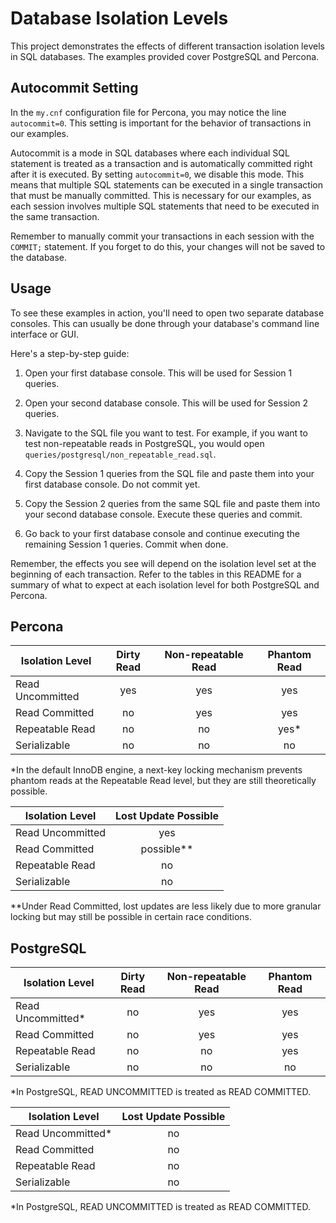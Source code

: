 # Database Isolation Levels

This project demonstrates the effects of different transaction isolation levels in SQL databases. The examples provided cover PostgreSQL and Percona.

## Autocommit Setting

In the `my.cnf` configuration file for Percona, you may notice the line `autocommit=0`. This setting is important for the behavior of transactions in our examples.

Autocommit is a mode in SQL databases where each individual SQL statement is treated as a transaction and is automatically committed right after it is executed. By setting `autocommit=0`, we disable this mode. This means that multiple SQL statements can be executed in a single transaction that must be manually committed. This is necessary for our examples, as each session involves multiple SQL statements that need to be executed in the same transaction.

Remember to manually commit your transactions in each session with the `COMMIT;` statement. If you forget to do this, your changes will not be saved to the database.
## Usage
 
To see these examples in action, you'll need to open two separate database consoles. This can usually be done through your database's command line interface or GUI.

Here's a step-by-step guide:

1. Open your first database console. This will be used for Session 1 queries.

2. Open your second database console. This will be used for Session 2 queries.

3. Navigate to the SQL file you want to test. For example, if you want to test non-repeatable reads 
in PostgreSQL, you would open `queries/postgresql/non_repeatable_read.sql`.

4. Copy the Session 1 queries from the SQL file and paste them into your first database console. Do not commit yet.

5. Copy the Session 2 queries from the same SQL file and paste them into your second database console. 
Execute these queries and commit.

6. Go back to your first database console and continue executing the remaining Session 1 queries. Commit when done.

Remember, the effects you see will depend on the isolation level set at the beginning of each transaction. 
Refer to the tables in this README for a summary of what to expect 
at each isolation level for both PostgreSQL and Percona.


## Percona
| Isolation Level    | Dirty Read | Non-repeatable Read | Phantom Read |
|--------------------|:----------:|:-------------------:|:------------:|
| Read Uncommitted   | yes        | yes                 | yes          |
| Read Committed     | no         | yes                 | yes          |
| Repeatable Read    | no         | no                  | yes*         |
| Serializable       | no         | no                  | no           |

*In the default InnoDB engine, a next-key locking mechanism prevents phantom reads 
at the Repeatable Read level, but they are still theoretically possible.

| Isolation Level    | Lost Update Possible |
|--------------------|:--------------------:|
| Read Uncommitted   | yes                  |
| Read Committed     | possible**           |
| Repeatable Read    | no                   |
| Serializable       | no                   |

**Under Read Committed, lost updates are less likely due to more 
granular locking but may still be possible in certain race conditions.



## PostgreSQL
| Isolation Level    | Dirty Read | Non-repeatable Read | Phantom Read |
|--------------------|:----------:|:-------------------:|:------------:|
| Read Uncommitted*  | no         | yes                 | yes          |
| Read Committed     | no         | yes                 | yes          |
| Repeatable Read    | no         | no                  | yes          |
| Serializable       | no         | no                  | no           |

*In PostgreSQL, READ UNCOMMITTED is treated as READ COMMITTED.

| Isolation Level    | Lost Update Possible |
|--------------------|:--------------------:|
| Read Uncommitted*  | no                   |
| Read Committed     | no                   |
| Repeatable Read    | no                   |
| Serializable       | no                   |

*In PostgreSQL, READ UNCOMMITTED is treated as READ COMMITTED.
